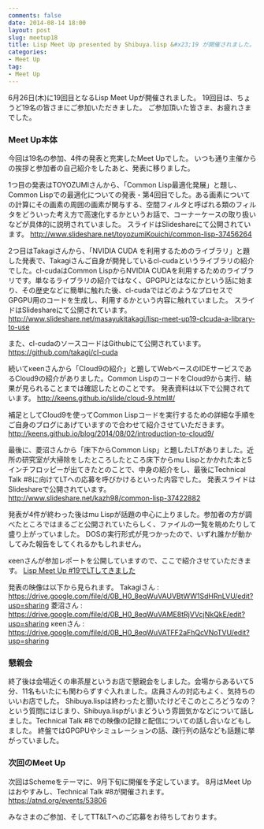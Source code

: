 ```yaml
---
comments: false
date: 2014-08-14 18:00
layout: post
slug: meetup18
title: Lisp Meet Up presented by Shibuya.lisp &#x23;19 が開催されました。
categories:
- Meet Up
tag:
- Meet Up
---
```


6月26日(木)に19回目となるLisp Meet Upが開催されました。
19回目は、ちょうど19名の皆さまにご参加いただきました。
ご参加頂いた皆さま、お疲れさまでした。

<h3>Meet Up本体</h3>

今回は19名の参加、4件の発表と充実したMeet Upでした。
いつも通り主催からの挨拶と参加者の自己紹介をしたあと、発表に移りました。

1つ目の発表はTOYOZUMIさんから、「Common Lisp最適化発展」と題し、Common Lispでの最適化についての発表・第4回目でした。ある画素についての計算にその画素の周囲の画素が関与する、空間フィルタと呼ばれる類のフィルタをどういった考え方で高速化するかというお話で、コーナーケースの取り扱いなどが具体的に説明されていました。
スライドはSlideshareにて公開されています。
<a href="http://www.slideshare.net/toyozumiKouichi/common-lisp-37456264">http://www.slideshare.net/toyozumiKouichi/common-lisp-37456264</a>

2つ目はTakagiさんから、「NVIDIA CUDA を利用するためのライブラリ」と題した発表で、Takagiさんご自身が開発しているcl-cudaというライブラリの紹介でした。cl-cudaはCommon LispからNVIDIA CUDAを利用するためのライブラリです。単なるライブラリの紹介ではなく、GPGPUとはなにかという話に始まり、その歴史などに簡単に触れた後、cl-cudaではどのようなプロセスでGPGPU用のコードを生成し、利用するかという内容に触れていました。
スライドはSlideshareにて公開されています。
<a href="http://www.slideshare.net/masayukitakagi/lisp-meet-up19-clcuda-a-library-to-use">http://www.slideshare.net/masayukitakagi/lisp-meet-up19-clcuda-a-library-to-use</a>

また、cl-cudaのソースコードはGithubにて公開されています。
<a href="https://github.com/takagi/cl-cuda">https://github.com/takagi/cl-cuda</a>

続いてκeenさんから「Cloud9の紹介」と題してWebベースのIDEサービスであるCloud9の紹介がありました。Common LispのコードをCloud9から実行、結果が見られることまでは確認したとのことです。
発表資料は以下で公開されています。
<a href="http://keens.github.io/slide/cloud-9.html#/">http://keens.github.io/slide/cloud-9.html#/</a>

補足としてCloud9を使ってCommon Lispコードを実行するための詳細な手順をご自身のブログにあげていますので合わせて紹介させていただきます。
<a href="http://keens.github.io/blog/2014/08/02/introduction-to-cloud9/">http://keens.github.io/blog/2014/08/02/introduction-to-cloud9/</a>

最後に、菱沼さんから「床下からCommon Lisp」と題したLTがありました。近所の研究室が大掃除をしたところしたところ床下からmu Lispとかかれた本と5インチフロッピーが出てきたとのことで、中身の紹介をし、最後にTechnical Talk #8に向けてLTへの応募を呼びかけるといった内容でした。
発表スライドはSlideshareで公開されています。
<a href="http://www.slideshare.net/kazh98/common-lisp-37422882">http://www.slideshare.net/kazh98/common-lisp-37422882</a>

発表が4件が終わった後はmu Lispが話題の中心に上りました。参加者の方が調べたところではまるごと公開されていたらしく、ファイルの一覧を眺めたりして盛り上がっていました。
DOSの実行形式が見つかったので、いずれ誰かが動かしてみた報告をしてくれるかもしれません。

κeenさんが参加レポートを公開していますので、ここで紹介させていただきます。
<a href="http://keens.github.io/blog/2014/07/30/lisp-meet-up-number-19/">Lisp Meet Up #19でLTしてきました</a>

発表の映像は以下から見られます。
Takagiさん : <a href="https://drive.google.com/file/d/0B_H0_8eqWuVAUVBtWW1SdHRnLVU/edit?usp=sharing">https://drive.google.com/file/d/0B_H0_8eqWuVAUVBtWW1SdHRnLVU/edit?usp=sharing</a>
菱沼さん : <a href="https://drive.google.com/file/d/0B_H0_8eqWuVAME8tRjVVcjNkQkE/edit?usp=sharing">https://drive.google.com/file/d/0B_H0_8eqWuVAME8tRjVVcjNkQkE/edit?usp=sharing</a>
κeenさん : <a href="https://drive.google.com/file/d/0B_H0_8eqWuVATFF2aFhQcVNoTVU/edit?usp=sharing">https://drive.google.com/file/d/0B_H0_8eqWuVATFF2aFhQcVNoTVU/edit?usp=sharing</a>


<h3>懇親会</h3>

終了後は会場近くの串茶屋というお店で懇親会をしました。会場からあるいて5分、11名もいたにも関わらずすぐ入れました。店員さんの対応もよく、気持ちのいいお店でした。
Shibuya.lispは終わったと聞いたけどそこのところどうなの？という質問にはじまり、Shibuya.lispがいまどういう雰囲気かなどについて話しました。Technical Talk #8での映像の記録と配信についての話し合いなどもしました。
終盤ではGPGPUやシミュレーションの話、疎行列の話なども話題に挙がっていました。

<h3>次回のMeet Up</h3>

次回はSchemeをテーマに、9月下旬に開催を予定しています。
8月はMeet Upはおやすみし、Technical Talk #8が開催されます。
<a href="https://atnd.org/events/53806">https://atnd.org/events/53806</a>

みなさまのご参加、そしてTT&LTへのご応募をお待ちしております。
